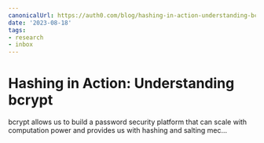 ```yaml
---
canonicalUrl: https://auth0.com/blog/hashing-in-action-understanding-bcrypt/
date: '2023-08-18'
tags:
- research
- inbox
---
```


# Hashing in Action: Understanding bcrypt

bcrypt allows us to build a password security platform that can scale with computation power and provides us with hashing and salting mec...